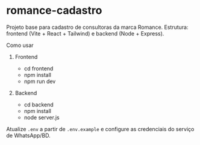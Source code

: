 # romance-cadastro

Projeto base para cadastro de consultoras da marca Romance.
Estrutura: frontend (Vite + React + Tailwind) e backend (Node + Express).

Como usar
1. Frontend
   - cd frontend
   - npm install
   - npm run dev

2. Backend
   - cd backend
   - npm install
   - node server.js

Atualize `.env` a partir de `.env.example` e configure as credenciais do serviço de WhatsApp/BD.
